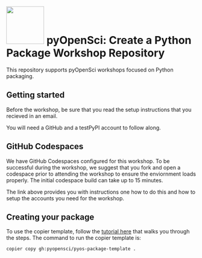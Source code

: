 # <img src="https://www.pyopensci.org/images/logo.png" width=100 />  pyOpenSci: Create a Python Package Workshop Repository

This repository supports pyOpenSci workshops focused on Python packaging.

## Getting started
Before the workshop, be sure that you read the setup instructions that you recieved in an email. 

You will need a GitHub and a testPyPI account to follow along. 

## GitHub Codespaces

We have GitHub Codespaces configured for this workshop. To be successful during 
the workshop, we suggest that you fork and open a codespace prior to attending
the workshop to ensure the enviornment loads properly. The initial codespace build can take up to 15 minutes. 

The link above provides you with instructions 
one how to do this and how to setup the accounts you need for the workshop.

## Creating your package

To use the copier template, follow the [tutorial here](https://www.pyopensci.org/python-package-guide/tutorials/create-python-package.html) that walks you through the steps.
The command to run the copier template is:

`copier copy gh:pyopensci/pyos-package-template .`

